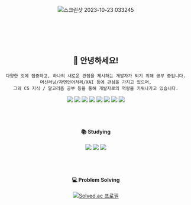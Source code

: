 <div align=center>

![스크린샷 2023-10-23 033245](https://github.com/alwaysday4u/alwaysday4u/assets/139030224/3ffc60e5-9e1e-4209-814f-51f11f1373b1)

<br></br>
<br></br>

## :raised_hands: 안녕하세요! 

    다양한 것에 집중하고, 하나의 새로운 관점을 제시하는 개발자가 되기 위해 공부 중입니다.
    머신러닝/자연언어처리/XAI 등에 관심을 가지고 있으며,
    그외 CS 지식 / 알고리즘 공부 등을 통해 개발자로의 역량을 키워나가고 있습니다.

<img src="https://img.shields.io/badge/Python-3776AB?style=flat&logo=React&logoColor=white"/>
<img src="https://img.shields.io/badge/Pytorch-EE4C2C?style=flat&logo=React&logoColor=white"/>
<img src="https://img.shields.io/badge/Jupyter-F37626?style=flat&logo=React&logoColor=white"/>
<img src="https://img.shields.io/badge/VS Code-007ACC?style=flat&logo=React&logoColor=white"/>
<img src="https://img.shields.io/badge/Visual Studio-5C2D91?style=flat&logo=React&logoColor=white"/>
<img src="https://img.shields.io/badge/Colab-F9AB00?style=flat&logo=React&logoColor=white"/>
<img src="https://img.shields.io/badge/Naver Blog-03C75A?style=flat&logo=React&logoColor=white"/>
<img src="https://img.shields.io/badge/Notion-000000?style=flat&logo=React&logoColor=white"/>

<br></br>

#### :books: **Studying**
<img src="https://img.shields.io/badge/Java/JDK-437291?style=flat&logo=React&logoColor=white"/>
<img src="https://img.shields.io/badge/JavaScript-F7DF1E?style=flat&logo=React&logoColor=white"/>
<img src="https://img.shields.io/badge/C++-00599C?style=flat&logo=React&logoColor=white"/>

<br></br>
#### :computer: **Problem Solving**

  
[![Solved.ac 프로필](http://mazassumnida.wtf/api/v2/generate_badge?boj=alwaysday4u)]([https://solved.ac/alwaysday4u](https://solved.ac/alwaysday4u)}) 



<!--
**alwaysday4u/alwaysday4u** is a ✨ _special_ ✨ repository because its `README.md` (this file) appears on your GitHub profile.
![header](https://capsule-render.vercel.app/api?type=soft&color=auto&height=150&section=header&text=Son%20Lina&fontSize=30)


Here are some ideas to get you started:

- 🔭 I’m currently working on ...
- 🌱 I’m currently learning ...
- 👯 I’m looking to collaborate on ...
- 🤔 I’m looking for help with ...
- 💬 Ask me about ...
- 📫 How to reach me: ...
- 😄 Pronouns: ...
- ⚡ Fun fact: ...
-->
</div>

